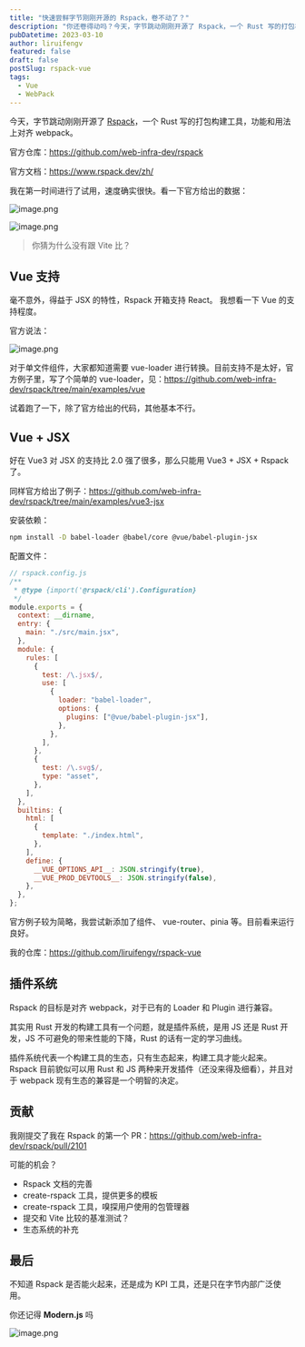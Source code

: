 ```yaml
---
title: "快速尝鲜字节刚刚开源的 Rspack，卷不动了？"
description: "你还卷得动吗？今天，字节跳动刚刚开源了 Rspack，一个 Rust 写的打包构建工具，功能和用法上对齐 webpack。"
pubDatetime: 2023-03-10
author: liruifengv
featured: false
draft: false
postSlug: rspack-vue
tags:
  - Vue
  - WebPack
---
```


今天，字节跳动刚刚开源了 [Rspack](https://github.com/web-infra-dev/rspack)，一个 Rust 写的打包构建工具，功能和用法上对齐 webpack。

官方仓库：https://github.com/web-infra-dev/rspack

官方文档：https://www.rspack.dev/zh/

我在第一时间进行了试用，速度确实很快。看一下官方给出的数据：

![image.png](https://images.sayhub.me/blog/rspack-vue/dev-compare.png)

![image.png](https://images.sayhub.me/blog/rspack-vue/build-compare.png)

> 你猜为什么没有跟 Vite 比？

## Vue 支持

毫不意外，得益于 JSX 的特性，Rspack 开箱支持 React。 我想看一下 Vue 的支持程度。

官方说法：

![image.png](https://images.sayhub.me/blog/rspack-vue/rspack-vue-support.png)

对于单文件组件，大家都知道需要 vue-loader 进行转换。目前支持不是太好，官方例子里，写了个简单的 vue-loader，见：https://github.com/web-infra-dev/rspack/tree/main/examples/vue

试着跑了一下，除了官方给出的代码，其他基本不行。

## Vue + JSX

好在 Vue3 对 JSX 的支持比 2.0 强了很多，那么只能用 Vue3 + JSX + Rspack 了。

同样官方给出了例子：https://github.com/web-infra-dev/rspack/tree/main/examples/vue3-jsx

安装依赖：

```bash
npm install -D babel-loader @babel/core @vue/babel-plugin-jsx
```

配置文件：

```js
// rspack.config.js
/**
 * @type {import('@rspack/cli').Configuration}
 */
module.exports = {
  context: __dirname,
  entry: {
    main: "./src/main.jsx",
  },
  module: {
    rules: [
      {
        test: /\.jsx$/,
        use: [
          {
            loader: "babel-loader",
            options: {
              plugins: ["@vue/babel-plugin-jsx"],
            },
          },
        ],
      },
      {
        test: /\.svg$/,
        type: "asset",
      },
    ],
  },
  builtins: {
    html: [
      {
        template: "./index.html",
      },
    ],
    define: {
      __VUE_OPTIONS_API__: JSON.stringify(true),
      __VUE_PROD_DEVTOOLS__: JSON.stringify(false),
    },
  },
};
```

官方例子较为简略，我尝试新添加了组件、 vue-router、pinia 等。目前看来运行良好。

我的仓库：https://github.com/liruifengv/rspack-vue

## 插件系统

Rspack 的目标是对齐 webpack，对于已有的 Loader 和 Plugin 进行兼容。

其实用 Rust 开发的构建工具有一个问题，就是插件系统，是用 JS 还是 Rust 开发，JS 不可避免的带来性能的下降，Rust 的话有一定的学习曲线。

插件系统代表一个构建工具的生态，只有生态起来，构建工具才能火起来。Rspack 目前貌似可以用 Rust 和 JS 两种来开发插件（还没来得及细看），并且对于 webpack 现有生态的兼容是一个明智的决定。

## 贡献

我刚提交了我在 Rspack 的第一个 PR：https://github.com/web-infra-dev/rspack/pull/2101

可能的机会？

- Rspack 文档的完善
- create-rspack 工具，提供更多的模板
- create-rspack 工具，嗅探用户使用的包管理器
- 提交和 Vite 比较的基准测试？
- 生态系统的补充

## 最后

不知道 Rspack 是否能火起来，还是成为 KPI 工具，还是只在字节内部广泛使用。

你还记得 **Modern.js** 吗

![image.png](https://images.sayhub.me/blog/rspack-vue/evan-rspack)
